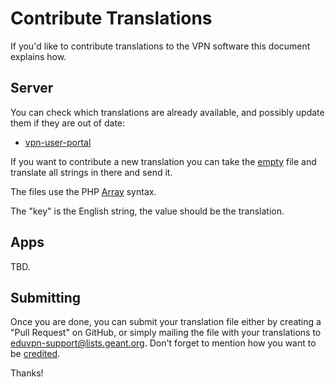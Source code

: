 # Contribute Translations

If you'd like to contribute translations to the VPN software this document
explains how.

## Server

You can check which translations are already available, and possibly update 
them if they are out of date:

* [vpn-user-portal](https://github.com/eduvpn/vpn-user-portal/tree/v2/locale)

If you want to contribute a new translation you can take the 
[empty](https://github.com/eduvpn/vpn-user-portal/blob/v2/locale/empty.php) 
file and translate all strings in there and send it.

The files use the PHP 
[Array](https://secure.php.net/manual/en/language.types.array.php) syntax.

The "key" is the English string, the value should be the translation.

## Apps

TBD.

## Submitting

Once you are done, you can submit your translation file either by creating a 
"Pull Request" on GitHub, or simply mailing the file with your translations to
[eduvpn-support@lists.geant.org](mailto:eduvpn-support@lists.geant.org). Don't
forget to mention how you want to be 
[credited](https://github.com/eduvpn/vpn-user-portal/blob/v2/locale/CREDITS.md).

Thanks!

